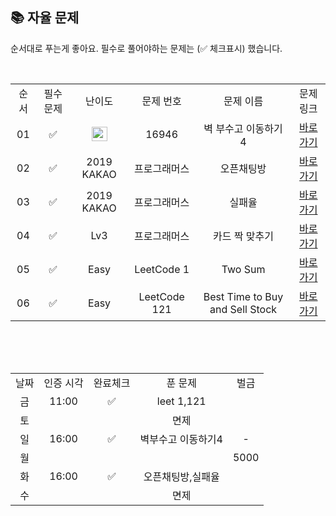 
## 📚 자율 문제

순서대로 푸는게 좋아요.
필수로 풀어야하는 문제는 (✅ 체크표시) 했습니다.

<br/>
<table>
  <tr>
    <td align="center">순서</td>
    <td align="center">필수 문제</td>
    <td align="center">난이도</td>
    <td align="center">문제 번호</td>
    <td align="center">문제 이름</td>
    <td align="center">문제 링크</td>
  </tr>
   <tr>
    <td align="center">01</td>
    <td align="center">✅</td>
    <td align="center"><img height="23px" width="25px" src="https://d2gd6pc034wcta.cloudfront.net/tier/14.svg"></td>
    <td align="center">16946</td>
    <td align="center">벽 부수고 이동하기 4</td>
    <td align="center"><a href="https://www.acmicpc.net/problem/16946">바로가기</a></td>
  </tr>
    <tr>
    <td align="center">02</td>
    <td align="center">✅</td>
    <td align="center">2019 KAKAO</td>
    <td align="center">프로그래머스</td>
    <td align="center">오픈채팅방</td>
    <td align="center"><a href="https://school.programmers.co.kr/learn/courses/30/lessons/42888">바로가기</a></td>
  </tr>
   <tr>
    <td align="center">03</td>
    <td align="center">✅</td>
    <td align="center">2019 KAKAO</td>
    <td align="center">프로그래머스</td>
    <td align="center">실패율</td>
    <td align="center"><a href="https://school.programmers.co.kr/learn/courses/30/lessons/42889">바로가기</a></td>
  </tr>
  <tr>
    <td align="center">04</td>
    <td align="center">✅</td>
    <td align="center">Lv3</td>
    <td align="center">프로그래머스</td>
    <td align="center">카드 짝 맞추기</td>
    <td align="center"><a href="https://school.programmers.co.kr/learn/courses/30/lessons/72415">바로가기</a></td>
  </tr>
   <tr>
    <td align="center">05</td>
     <td align="center">✅</td>
    <td align="center">Easy</td>
    <td align="center">LeetCode 1</td>
    <td align="center">Two Sum</td>
    <td align="center"><a href="https://leetcode.com/problems/two-sum">바로가기</a></td>
  </tr>
   <tr>
    <td align="center">06</td>
    <td align="center">✅</td>
    <td align="center">Easy</td>
    <td align="center">LeetCode 121</td>
    <td align="center">Best Time to Buy and Sell Stock</td>
    <td align="center"><a href="https://leetcode.com/problems/best-time-to-buy-and-sell-stock">바로가기</a></td>
  </tr>
</table>
<br/><br/>


<br>

<table>
  <tr>
    <td align="center">날짜</td>
    <td align="center">인증 시각</td>
    <td align="center">완료체크</td>
    <td align="center">푼 문제</td>
    <td align="center">벌금</td>
  </tr>
   <tr>
    <td align="center">금</td>
    <td align="center">11:00</td>
    <td align="center">✅</td>
    <td align="center">leet 1,121</td>
    <td align="center"></td>
  </tr>
  <tr>
    <td align="center">토</td>
    <td align="center"></td>
    <td align="center"></td>
    <td align="center">면제</td>
    <td align="center"></td>
  </tr>
  <tr>
    <td align="center">일</td>
    <td align="center">16:00</td>
    <td align="center">✅</td>
    <td align="center">벽부수고 이동하기4</td>
    <td align="center">-</td>
  </tr>
  <tr>
    <td align="center">월</td>
    <td align="center"></td>
    <td align="center"></td>
    <td align="center"></td>
    <td align="center">5000</td>
  </tr>
  <tr>
    <td align="center">화</td>
    <td align="center">16:00</td>
    <td align="center">✅</td>
    <td align="center">오픈채팅방,실패율</td>
    <td align="center"></td>
  </tr>
  <tr>
    <td align="center">수</td>
    <td align="center"></td>
    <td align="center"></td>
    <td align="center">면제</td>
    <td align="center"></td>
  </tr>
</table>
